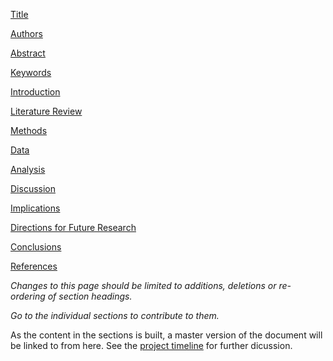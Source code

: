 [Title](https://github.com/ASU-CPI/github-experiment/blob/master/article/title.md)

[Authors](https://github.com/ASU-CPI/github-experiment/blob/master/article/authors.md)

[Abstract](https://github.com/ASU-CPI/github-experiment/blob/master/article/abstract.md)

[Keywords](https://github.com/ASU-CPI/github-experiment/blob/master/article/keywords.md)

[Introduction](https://github.com/ASU-CPI/github-experiment/blob/master/article/introduction.md)

[Literature Review](https://github.com/ASU-CPI/github-experiment/blob/master/article/litreview.md)

[Methods](https://github.com/ASU-CPI/github-experiment/blob/master/article/methods.md)

[Data](https://github.com/ASU-CPI/github-experiment/blob/master/article/data.md)

[Analysis](https://github.com/ASU-CPI/github-experiment/blob/master/article/analysis.md)

[Discussion](https://github.com/ASU-CPI/github-experiment/blob/master/article/discussion.md)

[Implications](https://github.com/ASU-CPI/github-experiment/blob/master/article/implications.md)

[Directions for Future Research](https://github.com/ASU-CPI/github-experiment/blob/master/article/future.md)

[Conclusions](https://github.com/ASU-CPI/github-experiment/blob/master/article/conclusion.md)

[References](https://github.com/ASU-CPI/github-experiment/blob/master/article/references.md)

*Changes to this page should be limited to additions, deletions or re-ordering of section headings.*

*Go to the individual sections to contribute to them.*

As the content in the sections is built, a master version of the document will be linked to from here. See the [project timeline](https://github.com/ASU-CPI/github-experiment/blob/master/timeline.md) for further dicussion.
